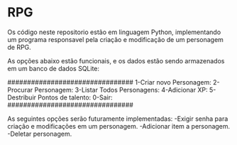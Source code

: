 # RPG
Os código neste repositorio estão em linguagem Python, implementando um programa responsavel pela criação e modificação de um personagem de RPG. 

As opções abaixo estão funcionais, e os dados estão sendo armazenados em um banco de dados SQLite:

################################
1-Criar novo Personagem:
2-Procurar Personagem:
3-Listar Todos Personagens:
4-Adicionar XP:
5-Destribuir Pontos de talento:
0-Sair:
################################

As seguintes opções serão futuramente implementadas:
-Exigir senha para criação e modificações em um personagem.
-Adicionar item a personagem.
-Deletar personagem.


